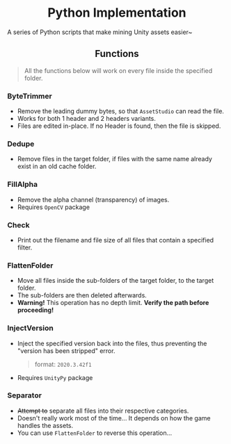 <h1 align="center">Python Implementation</h1>

A series of Python scripts that make mining Unity assets easier~

<h2 align="center">Functions</h2>

> All the functions below will work on every file inside the specified folder.

### ByteTrimmer
- Remove the leading dummy bytes, so that `AssetStudio` can read the file.
- Works for both 1 header and 2 headers variants.
- Files are edited in-place. If no Header is found, then the file is skipped.

### Dedupe
- Remove files in the target folder, if files with the same name already exist in an old cache folder.

### FillAlpha
- Remove the alpha channel (transparency) of images.
- Requires `OpenCV` package

### Check
- Print out the filename and file size of all files that contain a specified filter.

### FlattenFolder
- Move all files inside the sub-folders of the target folder, to the target folder.
- The sub-folders are then deleted afterwards.
- **Warning!** This operation has no depth limit. **Verify the path before proceeding!**

### InjectVersion
- Inject the specified version back into the files, thus preventing the "version has been stripped" error.
  > format: `2020.3.42f1`
- Requires `UnityPy` package

### Separator
- ~~Attempt to~~ separate all files into their respective categories.
- Doesn't really work most of the time... It depends on how the game handles the assets.
- You can use `FlattenFolder` to reverse this operation...
